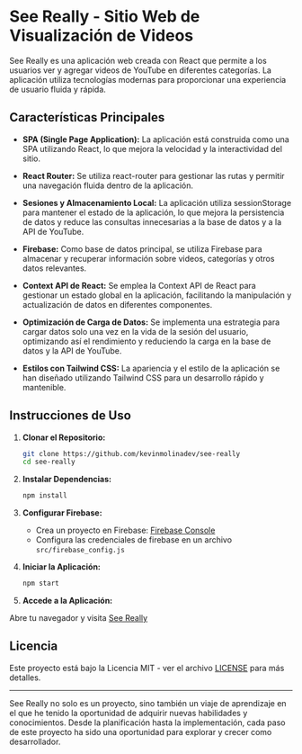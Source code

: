 # See Really - Sitio Web de Visualización de Videos

See Really es una aplicación web creada con React que permite a los usuarios ver y agregar videos de YouTube en diferentes categorías. La aplicación utiliza tecnologías modernas para proporcionar una experiencia de usuario fluida y rápida.

## Características Principales

- **SPA (Single Page Application):** La aplicación está construida como una SPA utilizando React, lo que mejora la velocidad y la interactividad del sitio.

- **React Router:** Se utiliza react-router para gestionar las rutas y permitir una navegación fluida dentro de la aplicación.

- **Sesiones y Almacenamiento Local:** La aplicación utiliza sessionStorage para mantener el estado de la aplicación, lo que mejora la persistencia de datos y reduce las consultas innecesarias a la base de datos y a la API de YouTube.

- **Firebase:** Como base de datos principal, se utiliza Firebase para almacenar y recuperar información sobre videos, categorías y otros datos relevantes.

- **Context API de React:** Se emplea la Context API de React para gestionar un estado global en la aplicación, facilitando la manipulación y actualización de datos en diferentes componentes.

- **Optimización de Carga de Datos:** Se implementa una estrategia para cargar datos solo una vez en la vida de la sesión del usuario, optimizando así el rendimiento y reduciendo la carga en la base de datos y la API de YouTube.

- **Estilos con Tailwind CSS:** La apariencia y el estilo de la aplicación se han diseñado utilizando Tailwind CSS para un desarrollo rápido y mantenible.

## Instrucciones de Uso

1. **Clonar el Repositorio:**

   ```bash
   git clone https://github.com/kevinmolinadev/see-really
   cd see-really
   ```

2. **Instalar Dependencias:**

   ```bash
   npm install
   ```

3. **Configurar Firebase:**

   - Crea un proyecto en Firebase: [Firebase Console](https://console.firebase.google.com/)
   - Configura las credenciales de firebase en un archivo `src/firebase_config.js`

4. **Iniciar la Aplicación:**

   ```bash
   npm start
   ```

5. **Accede a la Aplicación:**

Abre tu navegador y visita [See Really](https://see-really.web.app)

## Licencia

Este proyecto está bajo la Licencia MIT - ver el archivo [LICENSE](LICENSE) para más detalles.

---

See Really no solo es un proyecto, sino también un viaje de aprendizaje en el que he tenido la oportunidad de adquirir nuevas habilidades y conocimientos. Desde la planificación hasta la implementación, cada paso de este proyecto ha sido una oportunidad para explorar y crecer como desarrollador.